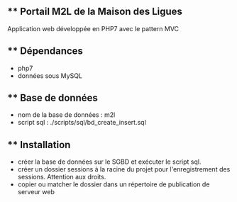 ** Portail M2L de la Maison des Ligues
-
Application web développée en PHP7 avec le pattern MVC


** Dépendances 
-

- php7
- données sous MySQL

** Base de données
-

- nom de la base de données : m2l
- script sql : ./scripts/sql/bd_create_insert.sql

** Installation
- 

- créer la base de données sur le SGBD et exécuter le script sql.
- créer un dossier sessions à la racine du projet pour l'enregistrement des sessions. Attention aux droits.
- copier ou matcher le dossier dans un répertoire de publication de serveur web

